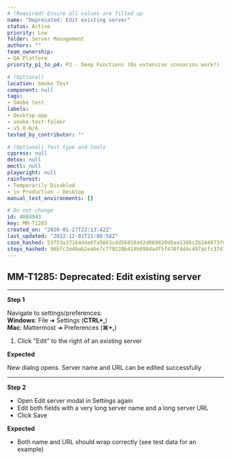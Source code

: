 ```yaml
---
# (Required) Ensure all values are filled up
name: "Deprecated: Edit existing server"
status: Active
priority: Low
folder: Server Management
authors: ""
team_ownership:
- QA Platform
priority_p1_to_p4: P3 - Deep Functions (Do extensive scenarios work?)

# (Optional)
location: Smoke Test
component: null
tags:
- Smoke test
labels:
- Desktop-app
- smoke-test-folder
- v5.0-N/A
tested_by_contributor: ""

# (Optional) Test type and tools
cypress: null
detox: null
mmctl: null
playwright: null
rainforest:
- Temporarily Disabled
- in Production — Desktop
manual_test_environments: []

# Do not change
id: 4088943
key: MM-T1285
created_on: "2020-01-27T22:13:42Z"
last_updated: "2022-12-01T21:08:58Z"
case_hashed: 53f53a37164d4e07a5663cdd56850ad2d069820d8aa1386c2b244873f015c02bde2e223055b977192882fae99a573e36
steps_hashed: 96bfc2ed0ab2eabe7c7f9220b418b098dadf5f470f4d4c407acfc3747d106afd30ff4142fc3bf7cbd7522e979dcbc93b
---
```


<!-- (Auto-generated) Based on frontmatter's "key" and "name" -->

## MM-T1285: Deprecated: Edit existing server

---

**Step 1**

Navigate to settings/preferences:\
**Windows**: File ➜ Settings (**CTRL+,**)\
**Mac**: Mattermost ➜ Preferences (**⌘+,**)

1. Click "Edit" to the right of an existing server

**Expected**

New dialog opens. Server name and URL can be edited successfully

---

**Step 2**

- Open Edit server modal in Settings again
- Edit both fields with a very long server name and a long server URL
- Click Save

**Expected**

- Both name and URL should wrap correctly (see test data for an example)
